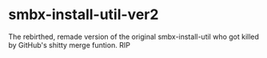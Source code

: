 smbx-install-util-ver2
======================

The rebirthed, remade version of the original smbx-install-util who got killed by GitHub's shitty merge funtion. RIP
